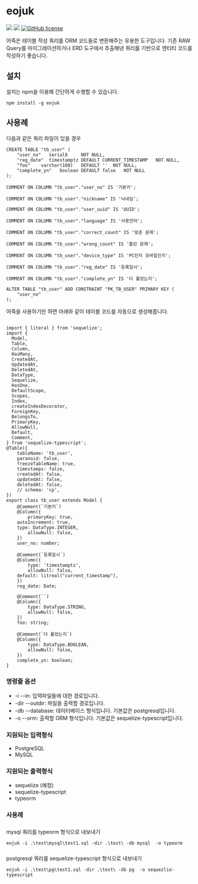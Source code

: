 # eojuk

![](https://img.shields.io/badge/language-Typescript-yellow) ![](https://img.shields.io/badge/version-0.3.2-brightgreen) [![GitHub license](https://img.shields.io/badge/license-MIT-blue.svg)]()

어죽은 테이블 작성 쿼리를 ORM 코드들로 변환해주는 유용한 도구입니다.
기존 RAW Query를 마이그레이션하거나 ERD 도구에서 추출해낸 쿼리를 기반으로 엔티티 코드를 작성하기 좋습니다.

## 설치

설치는 npm을 이용해 간단하게 수행할 수 있습니다.

```
npm install -g eojuk
```

## 사용례

다음과 같은 쿼리 파일이 있을 경우

```
CREATE TABLE "tb_user" (
	"user_no"	serial8		NOT NULL,
	"reg_date"	timestamptz	DEFAULT CURRENT_TIMESTAMP	NOT NULL,
	"foo"	 varchar(100)	DEFAULT ''	NOT NULL,
	"complete_yn"	boolean	DEFAULT false	NOT NULL
);

COMMENT ON COLUMN "tb_user"."user_no" IS '기본키';

COMMENT ON COLUMN "tb_user"."nickname" IS '닉네임';

COMMENT ON COLUMN "tb_user"."user_uuid" IS 'UUID';

COMMENT ON COLUMN "tb_user"."language" IS '사용언어';

COMMENT ON COLUMN "tb_user"."correct_count" IS '맞춘 문제';

COMMENT ON COLUMN "tb_user"."wrong_count" IS '틀린 문제';

COMMENT ON COLUMN "tb_user"."device_type" IS 'PC인지 모바일인지';

COMMENT ON COLUMN "tb_user"."reg_date" IS '등록일시';

COMMENT ON COLUMN "tb_user"."complete_yn" IS '다 풀었는지';

ALTER TABLE "tb_user" ADD CONSTRAINT "PK_TB_USER" PRIMARY KEY (
	"user_no"
);
```

어죽을 사용하기만 하면 아래와 같이 테이블 코드를 자동으로 생성해줍니다.

```

import { literal } from 'sequelize';
import {
  Model,
  Table,
  Column,
  HasMany,
  CreatedAt,
  UpdatedAt,
  DeletedAt,
  DataType,
  Sequelize,
  HasOne,
  DefaultScope,
  Scopes,
  Index,
  createIndexDecorator,
  ForeignKey,
  BelongsTo,
  PrimaryKey,
  AllowNull,
  Default,
  Comment,
} from 'sequelize-typescript';
@Table({
    tableName: 'tb_user',
    paranoid: false,
    freezeTableName: true,
    timestamps: false,
    createdAt: false,
    updatedAt: false,
    deletedAt: false,
    // schema: 'cp',
})
export class tb_user extends Model {
    @Comment(`기본키`)
    @Column({
        primaryKey: true,
	autoIncrement: true,
	type: DataType.INTEGER,
        allowNull: false,
    })
    user_no: number;

    @Comment(`등록일시`)
    @Column({
        type: 'timestamptz',
        allowNull: false,
	default: litreal("current_timestamp"),
    })
    reg_date: Date;

    @Comment(``)
    @Column({
        type: DataType.STRING,
        allowNull: false,
    })
    foo: string;

    @Comment(`다 풀었는지`)
    @Column({
        type: DataType.BOOLEAN,
        allowNull: false,
    })
    complete_yn: boolean;
}
```

### 명령줄 옵션

-   -i --in: 입력파일들에 대한 경로입니다.
-   -dir --outdir: 파일을 출력할 경로입니다.
-   -db --database: 데이터베이스 형식입니다. 기본값은 postgresql입니다.
-   -o --orm: 출력할 ORM 형식입니다. 기본값은 sequelize-typescript입니다.

### 지원되는 입력형식

-   PostgreSQL
-   MySQL

### 지원되는 출력형식

-   sequelize (예정)
-   sequelize-typescript
-   typeorm

### 사용례

#####

mysql 쿼리를 typeorm 형식으로 내보내기

```
eojuk -i .\test\mysql\test1.sql -dir .\test\ -db mysql  -o typeorm
```

#####

postgresql 쿼리를 sequelize-typescript 형식으로 내보내기

```
eojuk -i .\test\pg\test1.sql -dir .\test\ -db pg  -o sequezlie-typescript
```
